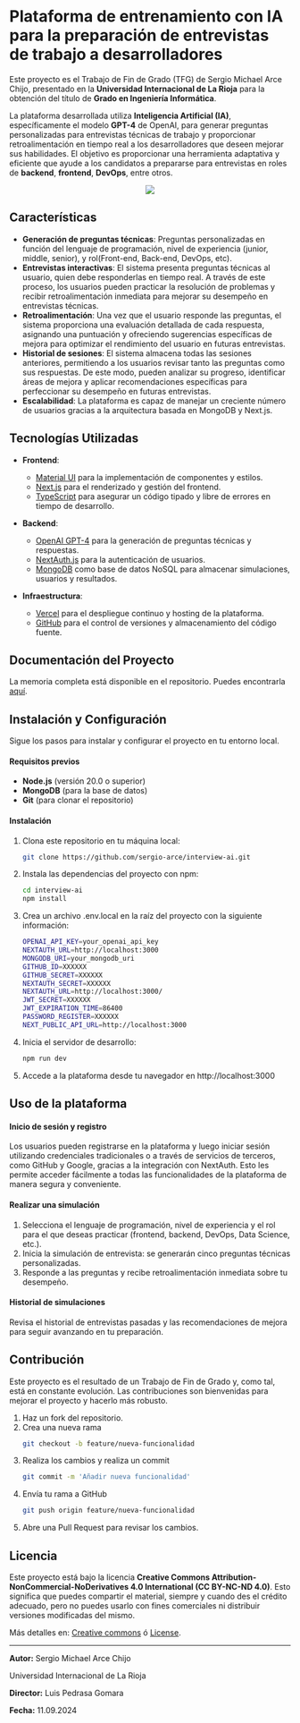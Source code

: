 
# Plataforma de entrenamiento con IA para la preparación de entrevistas de trabajo a desarrolladores

Este proyecto es el Trabajo de Fin de Grado (TFG) de Sergio Michael Arce Chijo, presentado en la **Universidad Internacional de La Rioja** para la obtención del título de **Grado en Ingeniería Informática**. 

La plataforma desarrollada utiliza **Inteligencia Artificial (IA)**, específicamente el modelo **GPT-4** de OpenAI, para generar preguntas personalizadas para entrevistas técnicas de trabajo y proporcionar retroalimentación en tiempo real a los desarrolladores que deseen mejorar sus habilidades. El objetivo es proporcionar una herramienta adaptativa y eficiente que ayude a los candidatos a prepararse para entrevistas en roles de **backend**, **frontend**, **DevOps**, entre otros.

<div align="center">
  <img src="https://i.giphy.com/media/v1.Y2lkPTc5MGI3NjExcTByb2N6a2dsaXN3Y3RldGdud3BnY3NwM3UydnM1YmZzOXNuamVhciZlcD12MV9pbnRlcm5hbF9naWZfYnlfaWQmY3Q9Zw/LPn77YyDIqfhm/giphy.gif" />
</div>

## Características

- **Generación de preguntas técnicas**: Preguntas personalizadas en función del lenguaje de programación, nivel de experiencia (junior, middle, senior), y rol(Front-end, Back-end, DevOps, etc).
- **Entrevistas interactivas**: El sistema presenta preguntas técnicas al usuario, quien debe responderlas en tiempo real. A través de este proceso, los usuarios pueden practicar la resolución de problemas y recibir retroalimentación inmediata para mejorar su desempeño en entrevistas técnicas.
- **Retroalimentación**: Una vez que el usuario responde las preguntas, el sistema proporciona una evaluación detallada de cada respuesta, asignando una puntuación y ofreciendo sugerencias específicas de mejora para optimizar el rendimiento del usuario en futuras entrevistas.
- **Historial de sesiones**: El sistema almacena todas las sesiones anteriores, permitiendo a los usuarios revisar tanto las preguntas como sus respuestas. De este modo, pueden analizar su progreso, identificar áreas de mejora y aplicar recomendaciones específicas para perfeccionar su desempeño en futuras entrevistas.
- **Escalabilidad**: La plataforma es capaz de manejar un creciente número de usuarios gracias a la arquitectura basada en MongoDB y Next.js.

## Tecnologías Utilizadas

- **Frontend**:
  - [Material UI](https://mui.com/) para la implementación de componentes y estilos.
  - [Next.js](https://nextjs.org/) para el renderizado y gestión del frontend.
  - [TypeScript](https://www.typescriptlang.org/) para asegurar un código tipado y libre de errores en tiempo de desarrollo.

- **Backend**:
  - [OpenAI GPT-4](https://beta.openai.com/) para la generación de preguntas técnicas y respuestas.
  - [NextAuth.js](https://next-auth.js.org/) para la autenticación de usuarios.
  - [MongoDB](https://www.mongodb.com/) como base de datos NoSQL para almacenar simulaciones, usuarios y resultados.

- **Infraestructura**:
  - [Vercel](https://vercel.com/) para el despliegue continuo y hosting de la plataforma.
  - [GitHub](https://github.com/sergio-arce/interview-ai) para el control de versiones y almacenamiento del código fuente.

## Documentación del Proyecto

La memoria completa está disponible en el repositorio. Puedes encontrarla [aquí](./memoria/tfg-memoria.pdf).


## Instalación y Configuración

Sigue los pasos para instalar y configurar el proyecto en tu entorno local.

#### Requisitos previos

- **Node.js** (versión 20.0 o superior)
- **MongoDB** (para la base de datos)
- **Git** (para clonar el repositorio)

#### Instalación

1. Clona este repositorio en tu máquina local:
   ```bash
   git clone https://github.com/sergio-arce/interview-ai.git
   ```

2. Instala las dependencias del proyecto con npm:
    ```bash
    cd interview-ai
    npm install
    ```

3. Crea un archivo .env.local en la raíz del proyecto con la siguiente información:
    ```bash
    OPENAI_API_KEY=your_openai_api_key
    NEXTAUTH_URL=http://localhost:3000
    MONGODB_URI=your_mongodb_uri
    GITHUB_ID=XXXXXX
    GITHUB_SECRET=XXXXXX
    NEXTAUTH_SECRET=XXXXXX
    NEXTAUTH_URL=http://localhost:3000/
    JWT_SECRET=XXXXXX
    JWT_EXPIRATION_TIME=86400
    PASSWORD_REGISTER=XXXXXX
    NEXT_PUBLIC_API_URL=http://localhost:3000
    ```

4. Inicia el servidor de desarrollo:
    ```bash
    npm run dev
    ```
5. Accede a la plataforma desde tu navegador en http://localhost:3000


## Uso de la plataforma
#### Inicio de sesión y registro 
Los usuarios pueden registrarse en la plataforma y luego iniciar sesión utilizando credenciales tradicionales o a través de servicios de terceros, como GitHub y Google, gracias a la integración con NextAuth. Esto les permite acceder fácilmente a todas las funcionalidades de la plataforma de manera segura y conveniente.

#### Realizar una simulación
1. Selecciona el lenguaje de programación, nivel de experiencia y el rol para el que deseas practicar (frontend, backend, DevOps, Data Science, etc.).
2. Inicia la simulación de entrevista: se generarán cinco preguntas técnicas personalizadas.
3. Responde a las preguntas y recibe retroalimentación inmediata sobre tu desempeño.

#### Historial de simulaciones
Revisa el historial de entrevistas pasadas y las recomendaciones de mejora para seguir avanzando en tu preparación.


## Contribución
Este proyecto es el resultado de un Trabajo de Fin de Grado y, como tal, está en constante evolución. Las contribuciones son bienvenidas para mejorar el proyecto y hacerlo más robusto.

1. Haz un fork del repositorio.
2. Crea una nueva rama 
    ```bash
    git checkout -b feature/nueva-funcionalidad
    ```
3. Realiza los cambios y realiza un commit
    ```bash 
    git commit -m 'Añadir nueva funcionalidad' 
    ```
4. Envía tu rama a GitHub
    ```bash 
    git push origin feature/nueva-funcionalidad
    ```
5. Abre una Pull Request para revisar los cambios.


## Licencia

Este proyecto está bajo la licencia **Creative Commons Attribution-NonCommercial-NoDerivatives 4.0 International (CC BY-NC-ND 4.0)**. Esto significa que puedes compartir el material, siempre y cuando des el crédito adecuado, pero no puedes usarlo con fines comerciales ni distribuir versiones modificadas del mismo.

Más detalles en: [Creative commons](https://creativecommons.org/licenses/by-nc-nd/4.0/) ó [License](LICENSE.md).

---
**Autor:** Sergio Michael Arce Chijo

Universidad Internacional de La Rioja

**Director:** Luis Pedrasa Gomara

**Fecha:** 11.09.2024